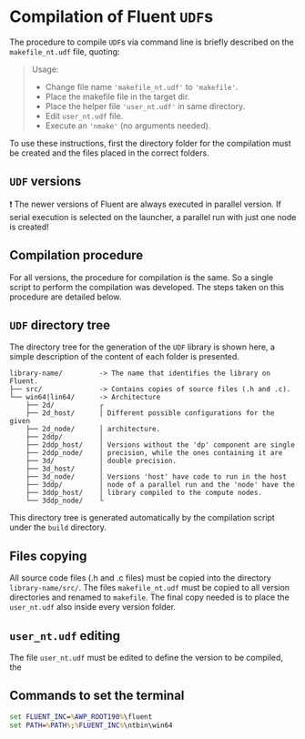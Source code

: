 # Compilation of Fluent `UDF`s

The procedure to compile `UDF`s via command line is briefly described on
the `makefile_nt.udf` file, quoting:

> Usage:
>
> - Change file name `'makefile_nt.udf'` to `'makefile'`.
> - Place the makefile file in the target dir.
> - Place the helper file `'user_nt.udf'` in same directory.
> - Edit `user_nt.udf` file.
> - Execute an `'nmake'`  (no arguments needed).

To use these instructions, first the directory folder for the
compilation must be created and the files placed in the correct folders.

## `UDF` versions

:exclamation: The newer versions of Fluent are always executed in
parallel version. If serial execution is selected on the launcher, a
parallel run with just one node is created!

## Compilation procedure

For all versions, the procedure for compilation is the same. So a single
script to perform the compilation was developed. The steps taken on this
procedure are detailed below.

## `UDF` directory tree

The directory tree for the generation of the `UDF` library is shown
here, a simple description of the content of each folder is presented.

```text
library-name/         -> The name that identifies the library on Fluent.
├── src/              -> Contains copies of source files (.h and .c).
└── win64|lin64/      -> Architecture
    ├── 2d/           ┌
    ├── 2d_host/      │ Different possible configurations for the given
    ├── 2d_node/      │ architecture.
    ├── 2ddp/         │
    ├── 2ddp_host/    │ Versions without the 'dp' component are single
    ├── 2ddp_node/    │ precision, while the ones containing it are
    ├── 3d/           │ double precision.
    ├── 3d_host/      │
    ├── 3d_node/      │ Versions 'host' have code to run in the host
    ├── 3ddp/         │ node of a parallel run and the 'node' have the
    ├── 3ddp_host/    │ library compiled to the compute nodes.
    └── 3ddp_node/    └
```

This directory tree is generated automatically by the compilation script
under the `build` directory.

## Files copying

All source code files (.h and .c files) must be copied into the
directory `library-name/src/`. The files `makefile_nt.udf` must be
copied to all version directories and renamed to `makefile`. The final
copy needed is to place the `user_nt.udf` also inside every version 
folder.

## `user_nt.udf` editing

The file `user_nt.udf` must be edited to define the version to be
compiled, the 


## Commands to set the terminal

```bat
set FLUENT_INC=%AWP_ROOT190%\fluent
set PATH=%PATH%;%FLUENT_INC%\ntbin\win64
```
